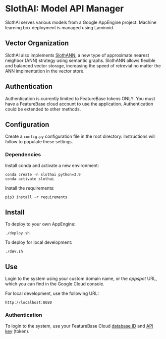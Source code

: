 # SlothAI: Model API Manager
SlothAI serves various models from a Google AppEngine project. Machine learning box deployment is managed using Laminoid.

## Vector Organization
SlothAI also implements [SlothANN](https://github.com/FeatureBaseDB/SlothAI/blob/SlothAI/SlothANN.md), a new type of approximate nearest neighbor (ANN) strategy using semantic graphs. SlothANN allows flexible and balanced vector storage, increasing the speed of retrevial no matter the ANN implmentation in the vector store.

## Authentication
Authentication is currently limited to FeatureBase tokens ONLY. You must have a FeatureBase cloud account to use the application. Authentication could be extended to other methods.

## Configuration
Create a `config.py` configuration file in the root directory. Instructions will follow to populate these settings.

### Dependencies
Install conda and activate a new environment:

```
conda create -n slothai python=3.9
conda activate slothai
```

Install the requirements:

```
pip3 install -r requirements
```

## Install

To deploy to your own AppEngine:

```
./deploy.sh
```

To deploy for local development:

```
./dev.sh
```

## Use
Login to the system using your custom domain name, or the *appspot* URL, which you can find in the Google Cloud console.

For local development, use the following URL:

```
http://localhost:8080
```

### Authentication
To login to the system, use your FeatureBase Cloud [database ID](https://cloud.featurebase.com/databases) and [API key](https://cloud.featurebase.com/configuration/api-keys) (token).
